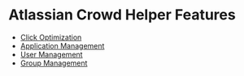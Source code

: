# Atlassian Crowd Helper Features
* [Click Optimization](focus_input.md)
* [Application Management](application_management.md)
* [User Management](user_management.md)
* [Group Management](group_management.md)